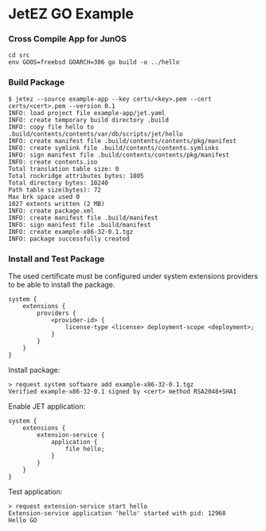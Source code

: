 # JetEZ GO Example

### Cross Compile App for JunOS

```
cd src
env GOOS=freebsd GOARCH=386 go build -o ../hello
```

### Build Package

```
$ jetez --source example-app --key certs/<key>.pem --cert certs/<cert>.pem --version 0.1
INFO: load project file example-app/jet.yaml
INFO: create temporary build directory .build
INFO: copy file hello to .build/contents/contents/var/db/scripts/jet/hello
INFO: create manifest file .build/contents/contents/pkg/manifest
INFO: create symlink file .build/contents/contents.symlinks
INFO: sign manifest file .build/contents/contents/pkg/manifest
INFO: create contents.iso
Total translation table size: 0
Total rockridge attributes bytes: 1805
Total directory bytes: 10240
Path table size(bytes): 72
Max brk space used 0
1027 extents written (2 MB)
INFO: create package.xml
INFO: create manifest file .build/manifest
INFO: sign manifest file .build/manifest
INFO: create example-x86-32-0.1.tgz
INFO: package successfully created
```

### Install and Test Package

The used certificate must be configured under system extensions providers
to be able to install the package.

```
system {
    extensions {
        providers {
            <provider-id> {
                license-type <license> deployment-scope <deployment>;
            }
        }
    }
}
```

Install package:
```
> request system software add example-x86-32-0.1.tgz
Verified example-x86-32-0.1 signed by <cert> method RSA2048+SHA1
```

Enable JET application:
```
system {
    extensions {
        extension-service {
            application {
                file hello;
            }
        }
    }
}
```

Test application:
```
> request extension-service start hello
Extension-service application 'hello' started with pid: 12968
Hello GO
```
